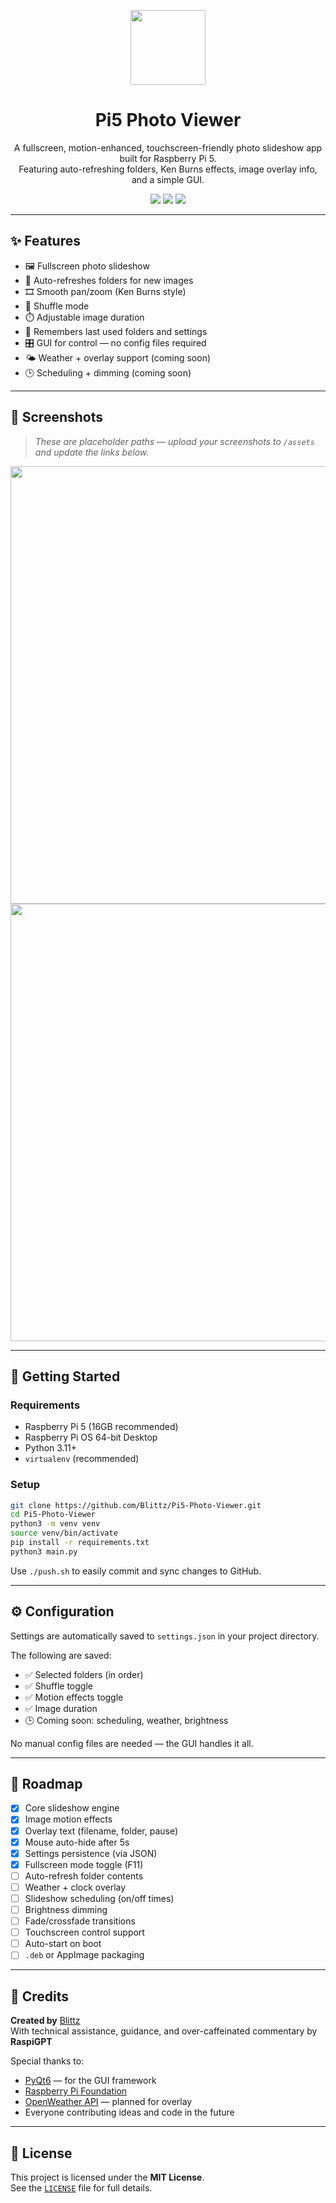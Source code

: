 <p align="center">
  <img src="https://raw.githubusercontent.com/Blittz/Pi5-Photo-Viewer/main/assets/logo.png" height="120">
</p>

<h1 align="center">Pi5 Photo Viewer</h1>

<p align="center">
  A fullscreen, motion-enhanced, touchscreen-friendly photo slideshow app built for Raspberry Pi 5.<br>
  Featuring auto-refreshing folders, Ken Burns effects, image overlay info, and a simple GUI.
</p>

<p align="center">
  <img src="https://img.shields.io/github/stars/Blittz/Pi5-Photo-Viewer?style=flat-square">
  <img src="https://img.shields.io/github/last-commit/Blittz/Pi5-Photo-Viewer?style=flat-square">
  <img src="https://img.shields.io/badge/made%20for-Raspberry%20Pi-red?style=flat-square">
</p>

---

## ✨ Features

- 🖼️ Fullscreen photo slideshow  
- 🔁 Auto-refreshes folders for new images  
- 🎞️ Smooth pan/zoom (Ken Burns style)  
- 🔀 Shuffle mode  
- ⏱️ Adjustable image duration  
- 🧠 Remembers last used folders and settings  
- 🎛️ GUI for control — no config files required  
- 🌤️ Weather + overlay support (coming soon)  
- 🕒 Scheduling + dimming (coming soon)  

---

## 📸 Screenshots

> _These are placeholder paths — upload your screenshots to `/assets` and update the links below._

<p align="center">
  <img src="assets/screenshot1.png" width="700">
  <br>
  <img src="assets/screenshot2.png" width="700">
</p>

---

## 🚀 Getting Started

### Requirements

- Raspberry Pi 5 (16GB recommended)
- Raspberry Pi OS 64-bit Desktop
- Python 3.11+
- `virtualenv` (recommended)

### Setup

```bash
git clone https://github.com/Blittz/Pi5-Photo-Viewer.git
cd Pi5-Photo-Viewer
python3 -m venv venv
source venv/bin/activate
pip install -r requirements.txt
python3 main.py
```

Use `./push.sh` to easily commit and sync changes to GitHub.

---

## ⚙️ Configuration

Settings are automatically saved to `settings.json` in your project directory.

The following are saved:

- ✅ Selected folders (in order)  
- ✅ Shuffle toggle  
- ✅ Motion effects toggle  
- ✅ Image duration  
- 🕒 Coming soon: scheduling, weather, brightness  

No manual config files are needed — the GUI handles it all.

---

## 🧭 Roadmap

- [x] Core slideshow engine  
- [x] Image motion effects  
- [x] Overlay text (filename, folder, pause)  
- [x] Mouse auto-hide after 5s  
- [x] Settings persistence (via JSON)  
- [x] Fullscreen mode toggle (F11)  
- [ ] Auto-refresh folder contents  
- [ ] Weather + clock overlay  
- [ ] Slideshow scheduling (on/off times)  
- [ ] Brightness dimming  
- [ ] Fade/crossfade transitions  
- [ ] Touchscreen control support  
- [ ] Auto-start on boot  
- [ ] `.deb` or AppImage packaging  

---

## 🙏 Credits

**Created by** [Blittz](https://github.com/Blittz)  
With technical assistance, guidance, and over-caffeinated commentary by **RaspiGPT**

Special thanks to:

- [PyQt6](https://pypi.org/project/PyQt6/) — for the GUI framework  
- [Raspberry Pi Foundation](https://www.raspberrypi.com/)  
- [OpenWeather API](https://openweathermap.org/api) — planned for overlay  
- Everyone contributing ideas and code in the future  

---

## 📜 License

This project is licensed under the **MIT License**.  
See the [`LICENSE`](LICENSE) file for full details.

